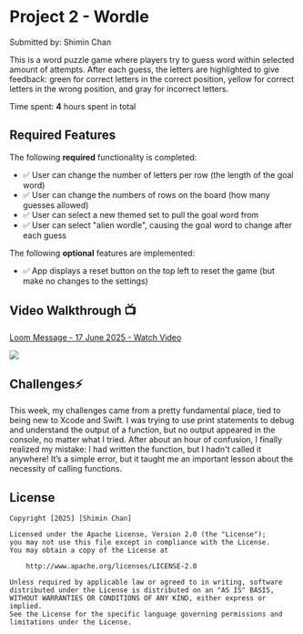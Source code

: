 # Project 2 - Wordle

Submitted by: Shimin Chan

This is a word puzzle game where players try to guess word within selected amount of attempts. After each guess, the letters are highlighted to give feedback: green for correct letters in the correct position, yellow for correct letters in the wrong position, and gray for incorrect letters.

Time spent: **4** hours spent in total

## Required Features

The following **required** functionality is completed:

- ✅ User can change the number of letters per row (the length of the goal word)
- ✅ User can change the numbers of rows on the board (how many guesses allowed)
- ✅ User can select a new themed set to pull the goal word from
- ✅ User can select "alien wordle", causing the goal word to change after each guess


The following **optional** features are implemented:

- ✅ App displays a reset button on the top left to reset the game (but make no changes to the settings)



## Video Walkthrough 📺

<div>
    <a href="https://www.loom.com/share/3fd8600f40a84280b16234aa680d6d4b">
      <p>Loom Message - 17 June 2025 - Watch Video</p>
    </a>
    <a href="https://www.loom.com/share/3fd8600f40a84280b16234aa680d6d4b">
      <img style="max-width:300px;" src="https://cdn.loom.com/sessions/thumbnails/3fd8600f40a84280b16234aa680d6d4b-9512e0cb0c6bdfa5-full-play.gif">
    </a>
  </div>

## Challenges⚡️

This week, my challenges came from a pretty fundamental place, tied to being new to Xcode and Swift. I was trying to use print statements to debug and understand the output of a function, but no output appeared in the console, no matter what I tried. After about an hour of confusion, I finally realized my mistake: I had written the function, but I hadn't called it anywhere! It’s a simple error, but it taught me an important lesson about the necessity of calling functions.

## License

    Copyright [2025] [Shimin Chan]

    Licensed under the Apache License, Version 2.0 (the "License");
    you may not use this file except in compliance with the License.
    You may obtain a copy of the License at

        http://www.apache.org/licenses/LICENSE-2.0

    Unless required by applicable law or agreed to in writing, software
    distributed under the License is distributed on an "AS IS" BASIS,
    WITHOUT WARRANTIES OR CONDITIONS OF ANY KIND, either express or implied.
    See the License for the specific language governing permissions and
    limitations under the License.
